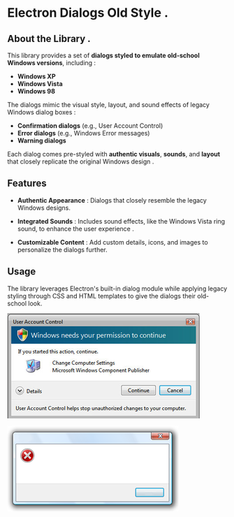 # Electron Dialogs Old Style .

## About the Library .

This library provides a set of **dialogs styled to emulate old-school Windows versions**, including :

- **Windows XP**
- **Windows Vista**
- **Windows 98**

The dialogs mimic the visual style, layout, and sound effects of legacy Windows dialog boxes :

- **Confirmation dialogs** (e.g., User Account Control)
- **Error dialogs** (e.g., Windows Error messages)
- **Warning dialogs**

Each dialog comes pre-styled with **authentic visuals**, **sounds**, and **layout** that closely replicate the original Windows design .

## Features

- **Authentic Appearance** : Dialogs that closely resemble the legacy Windows designs.

- **Integrated Sounds** : Includes sound effects, like the Windows Vista ring sound, to enhance the user experience .

- **Customizable Content** : Add custom details, icons, and images to personalize the dialogs further.

## Usage

The library leverages Electron's built-in dialog module while applying legacy styling through CSS and HTML templates to give the dialogs their old-school look.


![Info Dialog Image](https://github.com/Avri-Here/all-windows-dialogs-electron/blob/main/src/app/pages/winVista/dialog/info.png)

![Info Dialog Image](https://github.com/Avri-Here/all-windows-dialogs-electron/blob/main/src/app/pages/winVista/dialog/emptyErr.png)


